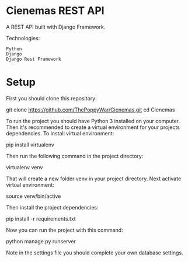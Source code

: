 # Cienemas REST API


A REST API built with Django Framework.

Technologies:

    Python
    Django
    Django Rest Framework

# Setup

First you should clone this repository:

git clone https://github.com/ThePoppyWar/Cienemas.git
cd  Cienemas

To run the project you should have Python 3 installed on your computer. Then it's recommended to create a virtual environment for your projects dependencies. To install virtual environment:

pip install virtualenv

Then run the following command in the project directory:

virtualenv venv

That will create a new folder venv in your project directory. Next activate virtual environment:

source venv/bin/active

Then install the project dependencies:

pip install -r requirements.txt

Now you can run the project with this command:

python manage.py runserver

Note in the settings file you should complete your own database settings.
